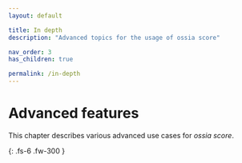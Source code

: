 ```yaml
---
layout: default

title: In depth
description: "Advanced topics for the usage of ossia score"

nav_order: 3
has_children: true

permalink: /in-depth
---
```


# Advanced features

This chapter describes various advanced use cases for *ossia score*.

{: .fs-6 .fw-300 }
